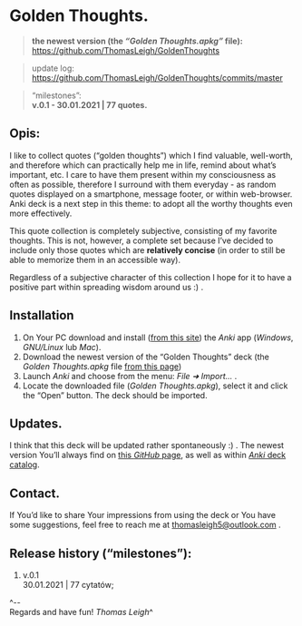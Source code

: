 Golden Thoughts.
=======================

> **the newest version (the *“Golden Thoughts.apkg”* file):**   
https://github.com/ThomasLeigh/GoldenThoughts

> update log:   
https://github.com/ThomasLeigh/GoldenThoughts/commits/master

> “milestones”:  
**v.0.1 - 30.01.2021 | 77 quotes.**  


## Opis:
I like to collect quotes (“golden thoughts”) which I find valuable, well-worth, and therefore which can practically help me in life, remind about what’s important, etc. I care to have them present within my consciousness as often as possible, therefore I surround with them everyday - as random quotes displayed on a smartphone, message footer, or within web-browser. Anki deck is a next step in this theme: to adopt all the worthy thoughts even more effectively.

This quote collection is completely subjective, consisting of my favorite thoughts. This is not, however, a complete set because I’ve decided to include only those quotes which are **relatively concise** (in order to still be able to memorize them  in an accessible way).

Regardless of a subjective character of this collection I hope for it to have a positive part within spreading wisdom around us :) .


## Installation
1. On Your PC download and install ([from this site][7]) the *Anki* app (*Windows*, *GNU/Linux* lub *Mac*).
2. Download the newest version of the “Golden Thoughts” deck (the *Golden Thoughts.apkg* file [from this page][6])
3. Launch *Anki* and choose from the menu: *File ➜ Import...* .
4. Locate the downloaded file (*Golden Thoughts.apkg*), select it and click the “Open” button. The deck should be imported.


## Updates.
I think that this deck will be updated rather spontaneously :) . The newest version You’ll always find on [this *GitHub* page][6b], as well as within [*Anki* deck catalog][5].


## Contact.
If You’d like to share Your impressions from using the deck or You have some suggestions, feel free to reach me at <thomasleigh5@outlook.com> .





## Release history (“milestones”):
1. v.0.1  
30.01.2021 | 77 cytatów;



^--  
Regards and have fun!
*Thomas Leigh*^









[5]: https://ankiweb.net/shared/decks/Z%C5%82ote%20My%C5%9Bli
	
[6]: https://github.com/ThomasLeigh/Zlote-Mysli-Anki/raw/master/Z%C5%82ote%20My%C5%9Bli.apkg

[6b]: https://github.com/ThomasLeigh/GoldenThoughts

[7]: https://apps.ankiweb.net#download

